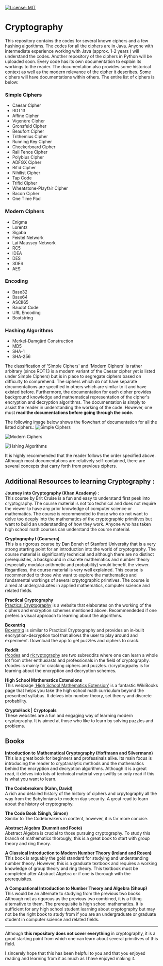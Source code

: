 [![License: MIT](https://img.shields.io/badge/License-MIT-yellow.svg)](https://raw.githubusercontent.com/LordVader31/Cryptography/master/LICENSE?token=AGECP4VPVUIVKYCM2Q2GL2C7BVOWI)

# Cryptography
This repository contains the codes for several known ciphers and a few hashing algorithms. The codes for all the ciphers are in Java. Anyone with intermediate experience working with Java (approx. 1-2 years ) will understand the codes. Another repository of the ciphers in Python will be uploaded soon. Every code has its own documentation to explain its workings to the reader. The documentation also provides some historical context as well as the modern relevance of the cipher it describes. Some ciphers will have documentations within others. The entire list of ciphers is below:

### Simple Ciphers  
   * Caesar Cipher
   * ROT13     
   * Affine Cipher
   * Vigenère Cipher  
   * Gronsfeld Cipher
   * Beaufort Cipher  
   * Trithemius Cipher
   * Running Key Cipher  
   * Checkerboard Cipher
   * Rail Fence Cipher  
   * Polybius Cipher
   * ADFGX Cipher
   * Bifid Cipher
   * Nihilist Cipher
   * Tap Code  
   * Trifid Cipher  
   * Wheatstone-Playfair Cipher
   * Bacon Cipher  
   * One Time Pad

### Modern Ciphers
   * Enigma  
   * Lorentz
   * Sigaba
   * Feistel Network
   * Lai Maussey Network
   * RC5
   * IDEA
   * DES
   * 3DES  
   * AES

### Encoding
   * Base32
   * Base64
   * ASCII65
   * Baudot Code
   * URL Encoding
   * Bootstring

### Hashing Algorithms

   * Merkel-Damgård Construction
   * MD5
   * SHA-1
   * SHA-256

The classification of 'Simple Ciphers' and 'Modern Ciphers' is rather arbitrary (since ROT13 is a modern variant of the Caesar cipher yet is listed under Simple Ciphers) but is in place to segregate ciphers based on difficulty to comprehend. The ciphers which do not have separate documentations are specified in others which are similar to it and have existed before. Furthermore, the documentation for each cipher provides background knowledge and mathematical representation of the cipher's encryption and decryption algorithms. The documentation is simply to assist the reader in understanding the working of the code. However, one must **read the documentations before going through the code.**
 
The following image below shows the flowchart of documentation for all the listed ciphers.:
![Simple Ciphers](https://raw.githubusercontent.com/LordVader31/Cryptography/master/Flowcharts/Simple%20Ciphers%20Flowchart%20-%20Web.png?token=AGECP4WEKAPITSPDZAX7Z6C7KCVQE)

![Modern Ciphers](https://raw.githubusercontent.com/LordVader31/Cryptography/master/Flowcharts/Modern%20Ciphers%20Flowchart%20-%20Web.png?token=AGECP4XKMZBPDGIGWDT6AF27KCWJM)

![Hshing Algorithms](https://raw.githubusercontent.com/LordVader31/Cryptography/master/Flowcharts/Hashing%20Algorithms%20Flowchart%20-%20Web.png?token=AGECP4VQJ45KLZSJLRPRCXK7KCWIM)

It is highly recommended that the reader follows the order specified above. Although most documentations are relatively self-contained, there are several concepts that carry forth from previous ciphers.

## **Additional Resources to learning Cryptography** :

**Journey into Cryptography (Khan Academy) :**  
This course by Brit Cruise is a fun and easy to understand first peek into cryptography. The course material is not too technical and does not require the viewer to have any prior knowledge of computer science or mathematics. The course is recommended to those who do not want to delve too deeply into the mathematics of the cryptographic primitives but want to build an understanding of how they work. Anyone who has taken high school math courses can understand the course material.

**Cryptography I (Coursera)**  
This is a rigorous course by Dan Boneh of Stanford University that is a very strong starting point for an introduction into the world of cryptography. The course material is significantly technical and although there are no distinct prerequisties, a background in discrete mathematics and number theory (especially modular arithmetic and probability) would benefit the viewer. Regardless, the course material is very well explained. This course is recommended to those who want to explore the mathematics and fundamental workings of several crpytographic primtives. The course is aimed at undergraduates in applied mathematics, computer science and related fields.

**Practical Cryptography**  
[Practical Cryptography](http://practicalcryptography.com/) is a website that elaborates on the working of the ciphers and encryption schemes mentioned above. Recommendeded if one prefers a visual approach to learning about the algorithms.

**Boxentriq**  
[Boxentriq](https://www.boxentriq.com/) is similar to Practical Cryptography and provides an in-built encryption-decryption tool that allows the user to play around and experiment. Download the app to get puzzles and ciphers to crack.

**Reddit**  
[r/codes](https://www.reddit.com/r/codes/) and [r/cryptography](https://www.reddit.com/r/cryptography/) are two subreddits where one can learn a whole lot from other enthusiasts and professionals in the field of cryptography. r/codes is mainly for cracking ciphers and puzzles. r/cryptogrpahy is for learning about the encryption and decryption schemes.

**High School Mathematics Extensions**  
This webpage ['High School Mathematics Extension'](https://en.wikibooks.org/wiki/High_School_Mathematics_Extensions) is a fantastic WikiBooks page that helps you take the high school math curriculum beyond the prescribed syllabus. It delves into number theory, set theory and discrete probability.

**CryptoHack | Cryptopals**  
These websites are a fun and engaging way of learning modern cryptography. It is aimed at those who like to learn by solving puzzles and problems.

## **Books**  
**Introduction to Mathematical Cryptography (Hoffmann and Silvermann)**  
This is a great book for beginners and professinals alike. Its main focus is introducing the reader to cryptanalytic methods and the mathematics behind the encryption and decryption algorithms. Although it is a great read, it delves into lots of technical material very swiftly so only read if this is what you want to learn.

**The Codebreakers (Kahn, David)**  
A rich and detailed history of the history of ciphers and crpytography all the way from the Babylonians to modern day security. A great read to learn about the history of cryptography.

**The Code Book (Singh, Simon)**  
Similar to The Codebreakers in content, however, it is far more concise.

**Abstract Algebra (Dummit and Foote)**  
Abstract Algebra is crucial to those pursuing cryptography. To study this branch of mathematics thorougly, this is a great book to start with group theory and ring theory. 

**A Classical Introduction to Modern Number Theory (Ireland and Rosen)**  
This book is arguably the gold standard for studying and understanding number theory. However, this is a graduate textbook and requires a working knowledge of group theory and ring theory. This textbook must be completed after Abstract Algebra or if one is thorough with the prerequisites.

**A Compuational Introduction to Number Theory and Algebra (Shoup)**  
This would be an alternate to studying from the previous two books. Although not as rigorous as the previous two combined, it is a fitting alternative to them. The prerequisite is high school mathematics. It is sufficient for any high school student learning about cryptography but may not be the right book to study from if you are an undergraduate or graduate student in computer science and related fields.

---
Although **this repository does not cover everything** in cryptography, it is a good starting point from which one can learn about several primitives of this field. 

I sincerely hope that this has been helpful to you and that you enjoyed reading and learning from it as much as I have enjoyed making it.
